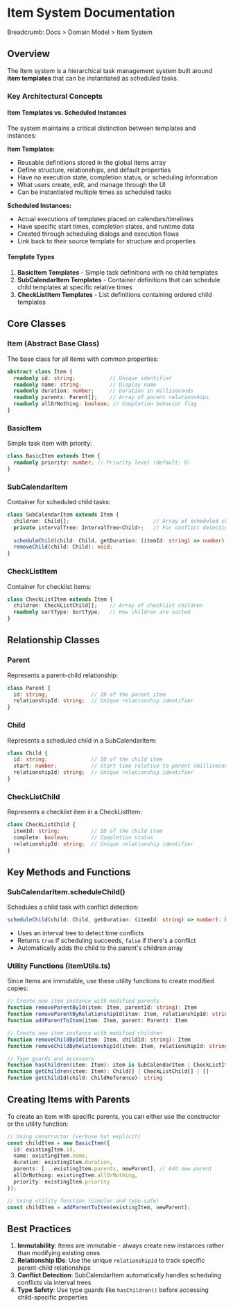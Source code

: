 # Item System Documentation

Breadcrumb: Docs > Domain Model > Item System

## Overview

The Item system is a hierarchical task management system built around **item templates** that can be instantiated as scheduled tasks.

### Key Architectural Concepts

#### Item Templates vs. Scheduled Instances
The system maintains a critical distinction between templates and instances:

**Item Templates:**
- Reusable definitions stored in the global items array
- Define structure, relationships, and default properties
- Have no execution state, completion status, or scheduling information
- What users create, edit, and manage through the UI
- Can be instantiated multiple times as scheduled tasks

**Scheduled Instances:**
- Actual executions of templates placed on calendars/timelines
- Have specific start times, completion states, and runtime data
- Created through scheduling dialogs and execution flows
- Link back to their source template for structure and properties

#### Template Types

1. **BasicItem Templates** - Simple task definitions with no child templates
2. **SubCalendarItem Templates** - Container definitions that can schedule child templates at specific relative times
3. **CheckListItem Templates** - List definitions containing ordered child templates

## Core Classes

### Item (Abstract Base Class)

The base class for all items with common properties:

```typescript
abstract class Item {
  readonly id: string;           // Unique identifier
  readonly name: string;         // Display name
  readonly duration: number;     // Duration in milliseconds
  readonly parents: Parent[];    // Array of parent relationships
  readonly allOrNothing: boolean; // Completion behavior flag
}
```

### BasicItem

Simple task item with priority:

```typescript
class BasicItem extends Item {
  readonly priority: number; // Priority level (default: 0)
}
```

### SubCalendarItem

Container for scheduled child tasks:

```typescript
class SubCalendarItem extends Item {
  children: Child[];                           // Array of scheduled children
  private intervalTree: IntervalTree<Child>;   // For conflict detection
  
  scheduleChild(child: Child, getDuration: (itemId: string) => number): boolean;
  removeChild(child: Child): void;
}
```

### CheckListItem

Container for checklist items:

```typescript
class CheckListItem extends Item {
  children: CheckListChild[];    // Array of checklist children
  readonly sortType: SortType;   // How children are sorted
}
```

## Relationship Classes

### Parent

Represents a parent-child relationship:

```typescript
class Parent {
  id: string;              // ID of the parent item
  relationshipId: string;  // Unique relationship identifier
}
```

### Child

Represents a scheduled child in a SubCalendarItem:

```typescript
class Child {
  id: string;              // ID of the child item
  start: number;           // Start time relative to parent (milliseconds)
  relationshipId: string;  // Unique relationship identifier
}
```

### CheckListChild

Represents a checklist item in a CheckListItem:

```typescript
class CheckListChild {
  itemId: string;          // ID of the child item
  complete: boolean;       // Completion status
  relationshipId: string;  // Unique relationship identifier
}
```

## Key Methods and Functions

### SubCalendarItem.scheduleChild()

Schedules a child task with conflict detection:

```typescript
scheduleChild(child: Child, getDuration: (itemId: string) => number): boolean
```

- Uses an interval tree to detect time conflicts
- Returns `true` if scheduling succeeds, `false` if there's a conflict
- Automatically adds the child to the parent's children array

### Utility Functions (itemUtils.ts)

Since Items are immutable, use these utility functions to create modified copies:

```typescript
// Create new item instance with modified parents
function removeParentById(item: Item, parentId: string): Item
function removeParentByRelationshipId(item: Item, relationshipId: string): Item
function addParentToItem(item: Item, parent: Parent): Item

// Create new item instance with modified children  
function removeChildById(item: Item, childId: string): Item
function removeChildByRelationshipId(item: Item, relationshipId: string): Item

// Type guards and accessors
function hasChildren(item: Item): item is SubCalendarItem | CheckListItem
function getChildren(item: Item): Child[] | CheckListChild[] | []
function getChildId(child: ChildReference): string
```

## Creating Items with Parents

To create an item with specific parents, you can either use the constructor or the utility function:

```typescript
// Using constructor (verbose but explicit)
const childItem = new BasicItem({
  id: existingItem.id,
  name: existingItem.name, 
  duration: existingItem.duration,
  parents: [...existingItem.parents, newParent], // Add new parent
  allOrNothing: existingItem.allOrNothing,
  priority: existingItem.priority
});

// Using utility function (simpler and type-safe)
const childItem = addParentToItem(existingItem, newParent);
```

## Best Practices

1. **Immutability**: Items are immutable - always create new instances rather than modifying existing ones
2. **Relationship IDs**: Use the unique `relationshipId` to track specific parent-child relationships
3. **Conflict Detection**: SubCalendarItem automatically handles scheduling conflicts via interval trees
4. **Type Safety**: Use type guards like `hasChildren()` before accessing child-specific properties
